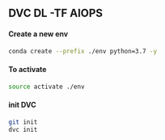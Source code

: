 ## DVC DL -TF AIOPS    

#### Create a new env
```bash
conda create --prefix ./env python=3.7 -y
```

#### To activate
```bash
source activate ./env
```

#### init DVC
```bash
git init
dvc init
```